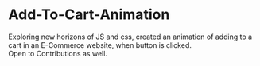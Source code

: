 # Add-To-Cart-Animation
Exploring new horizons of JS and css, created an animation of adding to a cart in an E-Commerce website, when button is clicked.
<br>
Open to Contributions as well.
